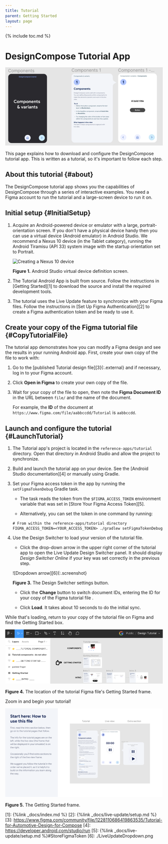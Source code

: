 ```yaml
---
title: Tutorial
parent: Getting Started
layout: page
---
```


{% include toc.md %}

# DesignCompose Tutorial App

<img src="./tutorial-doc-2x.png">

This page explains how to download and configure the DesignCompose tutorial app.
This is written as a tutorial, so it's important to follow each step.

## About this tutorial {#about}

The DesignCompose tutorial app shows you the capabilities of DesignCompose
through a series of interactive examples. You need a Figma account to run the
tutorial and a large-screen device to run it on.

## Initial setup {#InitialSetup}

1.  Acquire an Android-powered device or emulator with a large,
    portrait-orientation screen. If you don't have a physical device handy then
    you can use a virtual device (Android emulator) in Android Studio. We
    recommend a Nexus 10 device (in the Tablet category), running the Android
    Tiramisu (API 33) system image with the startup orientation set to Portrait.

    ![Creating a Nexus 10
    device](./tablet-virt-dev.png)

    **Figure 1.** Android Studio virtual device definition screen.

1.  The Tutorial Android App is built from source. Follow the instructions in
    [Getting Started][1] to download the source and install the required
    development tools.

1.  The tutorial uses the Live Update feature to synchronize with your Figma
    files. Follow the instructions in [Set Up Figma Authentication][2] to create
    a Figma authentication token and be ready to use it.

## Create your copy of the Figma tutorial file {#CopyTutorialFile}

The tutorial app demonstrates how you can modify a Figma design and see the
results in your running Android app. First, create your own copy of the file to
work with:

1.  Go to the [published Tutorial design file][3]{:.external} and if necessary,
    log in to your Figma account.

1.  Click **Open in Figma** to create your own copy of the file.

1.  Wait for your copy of the file to open, then note the **Figma Document ID**
    in the URL between `file/` and the name of the document.

    For example, the **ID** of the document at
    `https://www.figma.com/file/aabbccdd/Tutorial` is `aabbccdd`.

## Launch and configure the tutorial {#LaunchTutorial}

1.  The Tutorial app's project is located in the `reference-apps/tutorial` directory. Open that directory in Android Studio and allow the project to synchronize.

1.  Build and launch the tutorial app on your device. See the 
    [Android Studio documentation][4] or manually using Gradle.

1.  Set your Figma access token in the app by running the `setFigmaTokenDebug` Gradle task.

    *   The task reads the token from the `$FIGMA_ACCESS_TOKEN` environment
        variable that was set in [Store Your Figma Access Token][5].

    *   Alternatively, you can set the token in one command by running:

    ```shell
    # From within the reference-apps/tutorial directory
    FIGMA_ACCESS_TOKEN=<YOUR_ACCESS_TOKEN> ./gradlew setFigmaTokenDebug
    ```

1.  Use the Design Switcher to load your version of the tutorial file.

    *   Click the drop-down arrow in the upper right corner of the tutorial app
    to open the Live Update Design Switcher panel. It should display *Design
        Switcher Online* if your key was set correctly in the previous step.

    ![Dropdown arrow][6]{:.screenshot}

    **Figure 3.** The Design Switcher settings button.

    *   Click the **Change** button to switch document IDs, entering the ID for
    your copy of the Figma tutorial file .

    *   Click **Load**. It takes about 10 seconds to do the initial sync.

While that's loading, return to your copy of the tutorial file on Figma and find
the Getting Started box.

![Getting Started](./TutorialGettingStarted.png)

**Figure 4.** The location of the tutorial Figma file's Getting Started frame.

Zoom in and begin your tutorial!

![Getting Started Frame](./GettingStartedFrame.svg)

**Figure 5.** The Getting Started frame.

[1]: {%link _docs/index.md %}
[2]: {%link _docs/live-update/setup.md %}
[3]: https://www.figma.com/community/file/1228110686419863535/Tutorial-for-Automotive-Design-for-Compose
[4]: https://developer.android.com/studio/run
[5]: {%link _docs/live-update/setup.md %}#StoreFigmaToken
[6]: ./LiveUpdateDropdown.png
